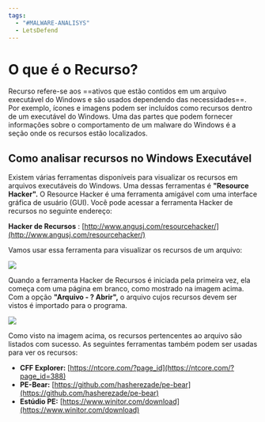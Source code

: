 ```yaml
---
tags:
  - "#MALWARE-ANALISYS"
  - LetsDefend
---
```

# O que é o Recurso?

Recurso refere-se aos ==ativos que estão contidos em um arquivo executável do Windows e são usados dependendo das necessidades==. Por exemplo, ícones e imagens podem ser incluídos como recursos dentro de um executável do Windows. Uma das partes que podem fornecer informações sobre o comportamento de um malware do Windows é a seção onde os recursos estão localizados.
## **Como analisar recursos no Windows Executável**

Existem várias ferramentas disponíveis para visualizar os recursos em arquivos executáveis do Windows. Uma dessas ferramentas é **"Resource Hacker".** O Resource Hacker é uma ferramenta amigável com uma interface gráfica de usuário (GUI). Você pode acessar a ferramenta Hacker de recursos no seguinte endereço:

**Hacker de Recursos** : [http://www.angusj.com/resourcehacker/](http://www.angusj.com/resourcehacker/)

Vamos usar essa ferramenta para visualizar os recursos de um arquivo:

![](https://letsdefend-images.s3.us-east-2.amazonaws.com/Courses/Static-Malware-Analysis/11.Resource+Analysis/res1.png)

Quando a ferramenta Hacker de Recursos é iniciada pela primeira vez, ela começa com uma página em branco, como mostrado na imagem acima. Com a opção **"Arquivo - ? Abrir",** o arquivo cujos recursos devem ser vistos é importado para o programa.

![](https://letsdefend-images.s3.us-east-2.amazonaws.com/Courses/Static-Malware-Analysis/11.Resource+Analysis/res2.png)

Como visto na imagem acima, os recursos pertencentes ao arquivo são listados com sucesso.
As seguintes ferramentas também podem ser usadas para ver os recursos:
- **CFF Explorer:** [https://ntcore.com/?page_id](https://ntcore.com/?page_id=388)  
- **PE-Bear:** [https://github.com/hasherezade/pe-bear](https://github.com/hasherezade/pe-bear)  
- **Estúdio PE:** [https://www.winitor.com/download](https://www.winitor.com/download)